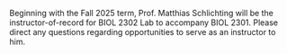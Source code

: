 Beginning with the Fall 2025 term, Prof. Matthias Schlichting will be the instructor-of-record for BIOL 2302 Lab to accompany BIOL 2301. Please direct any questions regarding opportunities to serve as an instructor to him. 
